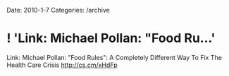 Date: 2010-1-7
Categories: /archive

# ! 'Link: Michael Pollan: "Food Ru...'

Link: Michael Pollan: "Food Rules": A Completely Different Way To Fix The Health Care Crisis <a href="http://cs.cm/xHdFp" rel="nofollow">http://cs.cm/xHdFp</a>
